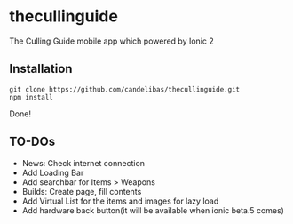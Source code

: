 # thecullinguide
The Culling Guide mobile app which powered by Ionic 2

## Installation

    git clone https://github.com/candelibas/thecullinguide.git
    npm install
  
Done!

## TO-DOs
* News: Check internet connection
* Add Loading Bar
* Add searchbar for Items > Weapons
* Builds: Create page, fill contents
* Add Virtual List for the items and images for lazy load
* Add hardware back button(it will be available when ionic beta.5 comes)